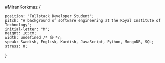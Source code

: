 #MiranKorkmaz {

    position: "Fullstack Developer Student";
    pitch: "A background of software engineering at the Royal Institute of Technology";
    initial-letter: "M";
    height: 165cm;
    width: undefined /* 😅 */; 
    speak: Swedish, English, Kurdish, JavaScript, Python, MongoDB, SQL;
    stress: 0;
}
